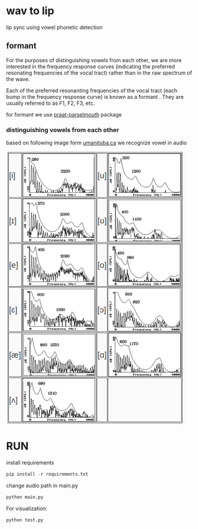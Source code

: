 # wav to lip

lip sync using vowel phonetic detection 

## formant
For the purposes of distinguishing vowels from each other, we are more interested in the frequency
response curves (indicating the preferred resonating frequencies of the vocal tract) rather than in
the raw spectrum of the wave.

Each of the preferred resonanting frequencies of the vocal tract (each bump in the frequency response
curve) is known as a formant . They are usually referred to as F1, F2, F3, etc.

for formant we use [praat-parselmouth](https://parselmouth.readthedocs.io/en/stable/) package

### distinguishing vowels from each other

based on following image form [umanitoba.ca](https://home.cc.umanitoba.ca/~krussll/phonetics/acoustic/formants.html) 
we recognize vowel in audio

![formant](documentation/formant.png)


# RUN

install requirements
```python
pip install -r requirements.txt
```

change audio path in main.py
```python
python main.py
```

For visualization:
```python
python test.py
```